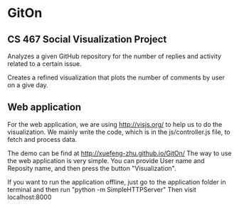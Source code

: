 GitOn
=====

CS 467 Social Visualization Project
---------------------------------------------

Analyzes a given GitHub repository for the number of replies and activity related to a certain issue. 

Creates a refined visualization that plots the number of comments by user on a give day.

## Web application

For the web application, we are using http://visjs.org/ to help us to do the visualization. We mainly write the code, which is in the js/controller.js file, to fetch and process data. 

The demo can be find at http://xuefeng-zhu.github.io/GitOn/ 
The way to use the web application is very simple. You can provide User name and Reposity name, and then press the button "Visualization". 

If you want to run the application offline, just go to the application folder in terminal and then run "python -m SimpleHTTPServer" Then visit localhost:8000

